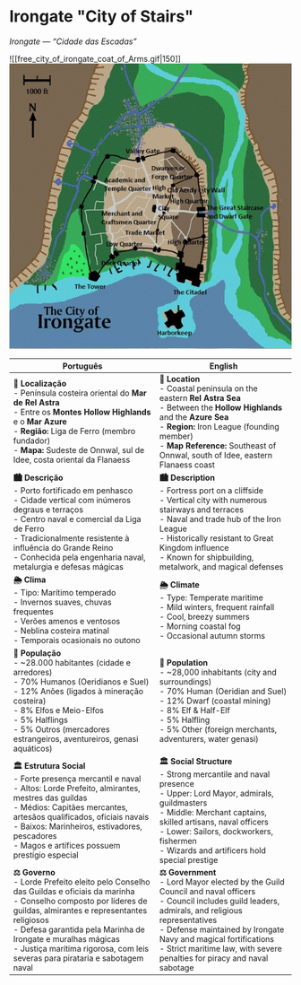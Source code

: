 # Irongate "City of Stairs"  
*Irongate — “Cidade das Escadas”*  

![[free_city_of_irongate_coat_of_Arms.gif|150]]
![Irongate|400](free_city_of_irongate.jpg)  

| Português                                                                                                                                                                                                                                                                                                                                                   | English                                                                                                                                                                                                                                                                                                                                           |
| ----------------------------------------------------------------------------------------------------------------------------------------------------------------------------------------------------------------------------------------------------------------------------------------------------------------------------------------------------------- | ------------------------------------------------------------------------------------------------------------------------------------------------------------------------------------------------------------------------------------------------------------------------------------------------------------------------------------------------- |
| **📍 Localização**<br>- Península costeira oriental do **Mar de Rel Astra**<br>- Entre os **Montes Hollow Highlands** e o **Mar Azure**<br>- **Região:** Liga de Ferro (membro fundador)<br>- **Mapa:** Sudeste de Onnwal, sul de Idee, costa oriental da Flanaess                                                                                         | **📍 Location**<br>- Coastal peninsula on the eastern **Rel Astra Sea**<br>- Between the **Hollow Highlands** and the **Azure Sea**<br>- **Region:** Iron League (founding member)<br>- **Map Reference:** Southeast of Onnwal, south of Idee, eastern Flanaess coast                                                                                 |
| **🏙️ Descrição**<br>- Porto fortificado em penhasco<br>- Cidade vertical com inúmeros degraus e terraços<br>- Centro naval e comercial da Liga de Ferro<br>- Tradicionalmente resistente à influência do Grande Reino<br>- Conhecida pela engenharia naval, metalurgia e defesas mágicas                                                                    | **🏙️ Description**<br>- Fortress port on a cliffside<br>- Vertical city with numerous stairways and terraces<br>- Naval and trade hub of the Iron League<br>- Historically resistant to Great Kingdom influence<br>- Known for shipbuilding, metalwork, and magical defenses                                                                       |
| **🌦️ Clima**<br>- Tipo: Marítimo temperado<br>- Invernos suaves, chuvas frequentes<br>- Verões amenos e ventosos<br>- Neblina costeira matinal<br>- Temporais ocasionais no outono                                                                                                                                                                           | **🌦️ Climate**<br>- Type: Temperate maritime<br>- Mild winters, frequent rainfall<br>- Cool, breezy summers<br>- Morning coastal fog<br>- Occasional autumn storms                                                                                                                                                                               |
| **👥 População**<br>- ~28.000 habitantes (cidade e arredores)<br>- 70% Humanos (Oeridianos e Suel)<br>- 12% Anões (ligados à mineração costeira)<br>- 8% Elfos e Meio-Elfos<br>- 5% Halflings<br>- 5% Outros (mercadores estrangeiros, aventureiros, genasi aquáticos)                                                                                         | **👥 Population**<br>- ~28,000 inhabitants (city and surroundings)<br>- 70% Human (Oeridian and Suel)<br>- 12% Dwarf (coastal mining)<br>- 8% Elf & Half-Elf<br>- 5% Halfling<br>- 5% Other (foreign merchants, adventurers, water genasi)                                                                                                           |
| **🏛️ Estrutura Social**<br>- Forte presença mercantil e naval<br>- Altos: Lorde Prefeito, almirantes, mestres das guildas<br>- Médios: Capitães mercantes, artesãos qualificados, oficiais navais<br>- Baixos: Marinheiros, estivadores, pescadores<br>- Magos e artífices possuem prestígio especial                                                       | **🏛️ Social Structure**<br>- Strong mercantile and naval presence<br>- Upper: Lord Mayor, admirals, guildmasters<br>- Middle: Merchant captains, skilled artisans, naval officers<br>- Lower: Sailors, dockworkers, fishermen<br>- Wizards and artificers hold special prestige                                                                   |
| **⚖️ Governo**<br>- Lorde Prefeito eleito pelo Conselho das Guildas e oficiais da marinha<br>- Conselho composto por líderes de guildas, almirantes e representantes religiosos<br>- Defesa garantida pela Marinha de Irongate e muralhas mágicas<br>- Justiça marítima rigorosa, com leis severas para pirataria e sabotagem naval                         | **⚖️ Government**<br>- Lord Mayor elected by the Guild Council and naval officers<br>- Council includes guild leaders, admirals, and religious representatives<br>- Defense maintained by Irongate Navy and magical fortifications<br>- Strict maritime law, with severe penalties for piracy and naval sabotage                                  |
